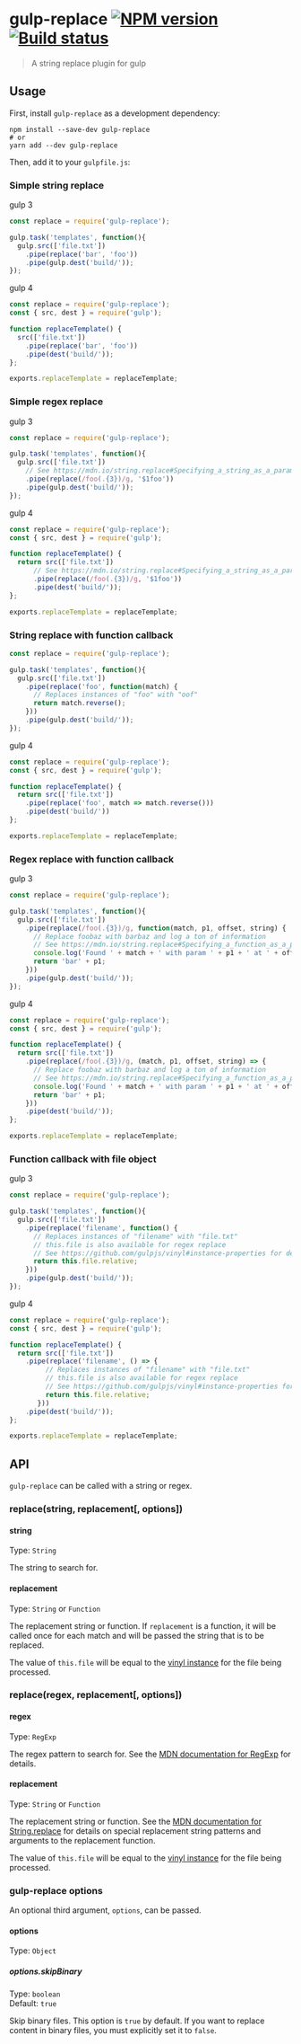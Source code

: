 # gulp-replace [![NPM version][npm-image]][npm-url] [![Build status][travis-image]][travis-url]

> A string replace plugin for gulp

## Usage

First, install `gulp-replace` as a development dependency:

```shell
npm install --save-dev gulp-replace
# or
yarn add --dev gulp-replace
```

Then, add it to your `gulpfile.js`:

### Simple string replace

gulp 3

```javascript
const replace = require('gulp-replace');

gulp.task('templates', function(){
  gulp.src(['file.txt'])
    .pipe(replace('bar', 'foo'))
    .pipe(gulp.dest('build/'));
});
```

gulp 4

```javascript
const replace = require('gulp-replace');
const { src, dest } = require('gulp');

function replaceTemplate() {
  src(['file.txt'])
    .pipe(replace('bar', 'foo'))
    .pipe(dest('build/'));
};

exports.replaceTemplate = replaceTemplate;
```

### Simple regex replace

gulp 3

```javascript
const replace = require('gulp-replace');

gulp.task('templates', function(){
  gulp.src(['file.txt'])
    // See https://mdn.io/string.replace#Specifying_a_string_as_a_parameter
    .pipe(replace(/foo(.{3})/g, '$1foo'))
    .pipe(gulp.dest('build/'));
});
```

gulp 4

```javascript
const replace = require('gulp-replace');
const { src, dest } = require('gulp');

function replaceTemplate() {
  return src(['file.txt'])
      // See https://mdn.io/string.replace#Specifying_a_string_as_a_parameter
      .pipe(replace(/foo(.{3})/g, '$1foo'))
      .pipe(dest('build/'));
};

exports.replaceTemplate = replaceTemplate;
```

### String replace with function callback

```javascript
const replace = require('gulp-replace');

gulp.task('templates', function(){
  gulp.src(['file.txt'])
    .pipe(replace('foo', function(match) {
      // Replaces instances of "foo" with "oof"
      return match.reverse();
    }))
    .pipe(gulp.dest('build/'));
});
```

gulp 4

```javascript
const replace = require('gulp-replace');
const { src, dest } = require('gulp');

function replaceTemplate() {
  return src(['file.txt'])
    .pipe(replace('foo', match => match.reverse()))
    .pipe(dest('build/'))
};

exports.replaceTemplate = replaceTemplate;
```

### Regex replace with function callback

gulp 3

```javascript
const replace = require('gulp-replace');

gulp.task('templates', function(){
  gulp.src(['file.txt'])
    .pipe(replace(/foo(.{3})/g, function(match, p1, offset, string) {
      // Replace foobaz with barbaz and log a ton of information
      // See https://mdn.io/string.replace#Specifying_a_function_as_a_parameter
      console.log('Found ' + match + ' with param ' + p1 + ' at ' + offset + ' inside of ' + string);
      return 'bar' + p1;
    }))
    .pipe(gulp.dest('build/'));
});
```

gulp 4

```javascript
const replace = require('gulp-replace');
const { src, dest } = require('gulp');

function replaceTemplate() {
  return src(['file.txt'])
    .pipe(replace(/foo(.{3})/g, (match, p1, offset, string) => {
      // Replace foobaz with barbaz and log a ton of information
      // See https://mdn.io/string.replace#Specifying_a_function_as_a_parameter
      console.log('Found ' + match + ' with param ' + p1 + ' at ' + offset + ' inside of ' + string);
      return 'bar' + p1;
    }))
    .pipe(dest('build/'));
};

exports.replaceTemplate = replaceTemplate;
```

### Function callback with file object

gulp 3

```javascript
const replace = require('gulp-replace');

gulp.task('templates', function(){
  gulp.src(['file.txt'])
    .pipe(replace('filename', function() {
      // Replaces instances of "filename" with "file.txt"
      // this.file is also available for regex replace
      // See https://github.com/gulpjs/vinyl#instance-properties for details on available properties
      return this.file.relative;
    }))
    .pipe(gulp.dest('build/'));
});
```

gulp 4

```javascript
const replace = require('gulp-replace');
const { src, dest } = require('gulp');

function replaceTemplate() {
  return src(['file.txt'])
    .pipe(replace('filename', () => {
         // Replaces instances of "filename" with "file.txt"
         // this.file is also available for regex replace
         // See https://github.com/gulpjs/vinyl#instance-properties for details on available properties
         return this.file.relative;
       }))
    .pipe(dest('build/'));
};

exports.replaceTemplate = replaceTemplate;
```

## API

`gulp-replace` can be called with a string or regex.

### replace(string, replacement[, options])

#### string

Type: `String`

The string to search for.

#### replacement

Type: `String` or `Function`

The replacement string or function. If `replacement` is a function, it will be called once for each match and will be passed the string that is to be replaced.

The value of `this.file` will be equal to the [vinyl instance](https://github.com/gulpjs/vinyl#instance-properties) for the file being processed.

### replace(regex, replacement[, options])

#### regex

Type: `RegExp`

The regex pattern to search for. See the [MDN documentation for RegExp] for details.

#### replacement

Type: `String` or `Function`

The replacement string or function. See the [MDN documentation for String.replace] for details on special replacement string patterns and arguments to the replacement function.

The value of `this.file` will be equal to the [vinyl instance](https://github.com/gulpjs/vinyl#instance-properties) for the file being processed.

### gulp-replace options

An optional third argument, `options`, can be passed.

#### options

Type: `Object`

##### options.skipBinary

Type: `boolean`  
Default: `true`

Skip binary files. This option is `true` by default. If you want to replace content in binary files, you must explicitly set it to `false`.

[MDN documentation for RegExp]: https://developer.mozilla.org/en-US/docs/Web/JavaScript/Reference/Global_Objects/RegExp
[MDN documentation for String.replace]: https://developer.mozilla.org/en-US/docs/Web/JavaScript/Reference/Global_Objects/String/replace#Specifying_a_string_as_a_parameter

[travis-url]: https://travis-ci.org/lazd/gulp-replace
[travis-image]: https://secure.travis-ci.org/lazd/gulp-replace.svg?branch=master
[npm-url]: https://npmjs.org/package/gulp-replace
[npm-image]: https://badge.fury.io/js/gulp-replace.svg
